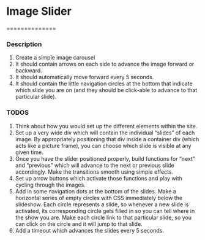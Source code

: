 # Image Slider

==============

### Description

1. Create a simple image carousel
2. It should contain arrows on each side to advance the image forward or backward.
3. It should automatically move forward every 5 seconds.
4. It should contain the little navigation circles at the bottom that indicate which slide you are on (and they should be click-able to advance to that particular slide).

### TODOS

1. Think about how you would set up the different elements within the site.
2. Set up a very wide div which will contain the individual “slides”
   of each image. By appropriately positioning that div inside a container
   div (which acts like a picture frame), you can choose which slide is
   visible at any given time.
3. Once you have the slider positioned properly, build functions for “next”
   and “previous” which will advance to the next or previous slide accordingly.
   Make the transitions smooth using simple effects.
4. Set up arrow buttons which activate those functions and play with cycling
   through the images.
5. Add in some navigation dots at the bottom of the slides. Make a horizontal
   series of empty circles with CSS immediately below the slideshow. Each circle
   represents a slide, so whenever a new slide is activated, its corresponding
   circle gets filled in so you can tell where in the show you are. Make each circle
   link to that particular slide, so you can click on the circle and it will jump
   to that slide.
6. Add a timeout which advances the slides every 5 seconds.
